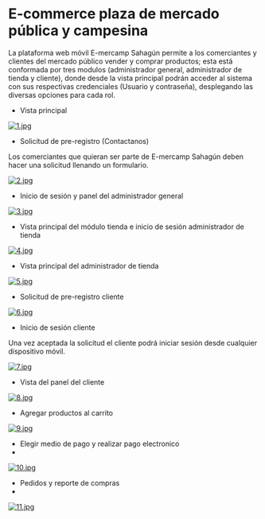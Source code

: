 # E-commerce plaza de mercado pública y campesina 

<p>
La plataforma web móvil E-mercamp Sahagún permite a los comerciantes y clientes del mercado público vender y comprar productos; esta está conformada por   tres modulos  (administrador general, administrador de tienda y cliente), donde desde la vista principal podrán acceder al sistema con sus respectivas credenciales (Usuario y contraseña), desplegando las diversas opciones para cada rol.
</p>

- Vista principal
  
[![1.jpg](https://i.postimg.cc/43NYFThX/1.jpg)](https://postimg.cc/9DKXrKpk)

- Solicitud de pre-registro (Contactanos)
<p>Los comerciantes que quieran ser parte de E-mercamp Sahagún deben hacer una solicitud llenando un formulario.</p>

[![2.jpg](https://i.postimg.cc/g2wzwkRX/2.jpg)](https://postimg.cc/LJpKwSx2)

- Inicio de sesión y panel del administrador general

[![3.jpg](https://i.postimg.cc/CxpP8cnG/3.jpg)](https://postimg.cc/Yh8zKf30)

- Vista principal del módulo tienda e inicio de sesión administrador de tienda
  
[![4.jpg](https://i.postimg.cc/cJrFy2pN/4.jpg)](https://postimg.cc/yJCm0Q6f)

- Vista principal del administrador  de tienda
  
[![5.jpg](https://i.postimg.cc/k5Ktby8b/5.jpg)](https://postimg.cc/CZM1ykch)

- Solicitud  de pre-registro cliente
  
[![6.jpg](https://i.postimg.cc/nrzz0KsT/6.jpg)](https://postimg.cc/ygMsNZyS)

- Inicio de sesión cliente
  
<p>
Una vez aceptada la solicitud el cliente podrá iniciar sesión desde cualquier dispositivo móvil. 
</p>

[![7.jpg](https://i.postimg.cc/yxk1FV5b/7.jpg)](https://postimg.cc/N2vvtwQ6)

- Vista del panel del cliente
  
 [![8.jpg](https://i.postimg.cc/XqbMvnW5/8.jpg)](https://postimg.cc/FdDCW57F)

 - Agregar productos al carrito
   
 [![9.jpg](https://i.postimg.cc/x1yXjdSv/9.jpg)](https://postimg.cc/xX8ftn88)

- Elegir medio de pago y realizar pago electronico
- 
[![10.jpg](https://i.postimg.cc/QtVkwyyW/10.jpg)](https://postimg.cc/bDct238z)
  
 - Pedidos y reporte de compras
 - 
 [![11.jpg](https://i.postimg.cc/g0jZ26qC/11.jpg)](https://postimg.cc/PLGx6J7y)
